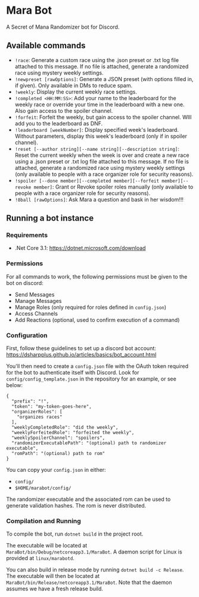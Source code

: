 # Mara Bot

A Secret of Mana Randomizer bot for Discord.

## Available commands

- `!race`: Generate a custom race using the .json preset or .txt log file attached to this message. If no file is attached, generate a randomized race using mystery weekly settings.
- `!newpreset [rawOptions]`: Generate a JSON preset (with options filled in, if given). Only available in DMs to reduce spam.
- `!weekly`: Display the current weekly race settings. 
- `!completed <HH:MM:SS>`: Add your name to the leaderboard for the weekly race or override your time in the leaderboard with a new one. Also gain access to the spoiler channel.
- `!forfeit`: Forfeit the weekly, but gain access to the spoiler channel. WIll add you to the leaderboard as DNF.
- `!leaderboard [weekNumber]`: Display specified week's leaderboard. Without parameters, display this week's leaderboard (only if in spoiler channel).
- `!reset [--author string][--name string][--description string]`: Reset the current weekly when the week is over and create a new race using a .json preset or .txt log file attached to this message. If no file is attached, generate a randomized race using mystery weekly settings (only available to people with a race organizer role for security reasons).
- `!spoiler [--done member][--completed member][--forfeit member][--revoke member]`: Grant or Revoke spoiler roles manually (only available to people with a race organizer role for security reasons).
- `!8ball [rawOptions]`: Ask Mara a question and bask in her wisdom!!! 

## Running a bot instance
### Requirements

- .Net Core 3.1: https://dotnet.microsoft.com/download

### Permissions

For all commands to work, the following permissions must be given to the bot on discord:

- Send Messages
- Manage Messages
- Manage Roles (only required for roles defined in `config.json`)
- Access Channels
- Add Reactions (optional, used to confirm execution of a command)

### Configuration

First, follow these guidelines to set up a discord bot account:
https://dsharpplus.github.io/articles/basics/bot_account.html

You'll then need to create a `config.json` file with the OAuth token
required for the bot to authenticate itself with Discord. Look for
`config/config_template.json` in the repository for an example, or see below:

```
{
  "prefix": "!",
  "token": "my-token-goes-here",
  "organizerRoles": [
    "organizes races"
  ],
  "weeklyCompletedRole": "did the weekly",
  "weeklyForfeitedRole": "forfeited the weekly",
  "weeklySpoilerChannel": "spoilers",
  "randomizerExecutablePath": "(optional) path to randomizer executable",
  "romPath": "(optional) path to rom"
}
```

You can copy your `config.json` in either: 
- `config/`
- `$HOME/marabot/config/`

The randomizer executable and the associated rom can be used to generate validation hashes.
The rom is never distributed.

### Compilation and Running

To compile the bot, run `dotnet build` in the project root.

The executable will be located at `MaraBot/bin/Debug/netcoreapp3.1/MaraBot`.
A daemon script for Linux is provided at `linux/marabotd`.

You can also build in release mode by running `dotnet build -c Release`.
The executable will then be located at `MaraBot/bin/Release/netcoreapp3.1/MaraBot`.
Note that the daemon assumes we have a fresh release build.
